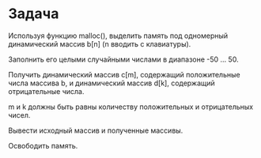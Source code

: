 # Задача

Используя функцию malloc(), выделить память под одномерный динамический массив b[n] (n вводить с клавиатуры). 

Заполнить его целыми случайными числами в диапазоне -50 … 50. 

Получить динамический массив c[m], содержащий положительные числа массива b, и динамический массив d[k], содержащий отрицательные числа. 

m и k должны быть равны количеству положительных и отрицательных чисел. 

Вывести исходный массив и полученные массивы. 

Освободить память. 
